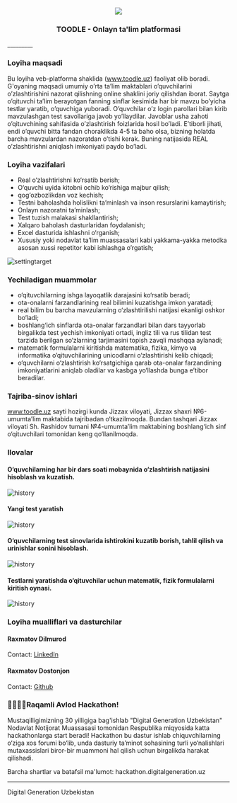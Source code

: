 <!-- PROJECT LOGO -->
<br />
<p align="center">
  <a href="https://github.com/rd20020301/toodle_dghackathon">
    <img src="https://telegra.ph/file/c91f1af087f92050fa013.png">
  </a>

  <h3 align="center">TOODLE - Onlayn ta'lim platformasi</h3>
</p>
_________

### Loyiha maqsadi

Bu loyiha veb-platforma shaklida (www.toodle.uz) faoliyat olib boradi. G'oyaning maqsadi umumiy o’rta ta’lim maktablari o’quvchilarini o’zlashtirishini nazorat qilishning online shaklini joriy qilishdan iborat. Saytga o’qituvchi  ta’lim berayotgan fanning sinflar kesimida har bir mavzu bo’yicha testlar yaratib, o’quvchiga yuboradi. O’quvchilar o’z login parollari bilan kirib mavzulashgan test savollariga javob yo’llaydilar. Javoblar usha zahoti o’qituvchining sahifasida o’zlashtirish foizlarida hosil bo’ladi. E’tiborli jihati, endi o’quvchi bitta fandan choraklikda 4-5 ta baho olsa, bizning holatda barcha mavzulardan nazoratdan o’tishi kerak. Buning natijasida REAL o’zlashtirishni aniqlash imkoniyati paydo bo’ladi.

### Loyiha vazifalari

- Real o‘zlashtirishni ko‘rsatib berish;
- O‘quvchi uyida kitobni ochib ko‘rishiga majbur qilish;
- qog‘ozbozlikdan voz kechish;
- Testni baholashda holislikni ta’minlash va inson resurslarini kamaytirish;
- Onlayn nazoratni ta’minlash;
- Test tuzish malakasi shakllantirish;
- Xalqaro baholash dasturlaridan foydalanish;
- Excel dasturida ishlashni o‘rganish;
- Xususiy yoki nodavlat ta’lim muassasalari kabi yakkama-yakka metodka asosan xussi repetitor kabi ishlashga o’rgatish;

![settingtarget](https://telegra.ph/file/6682e35e6ba308ff8cd8b.png)

### Yechiladigan muammolar

- o‘qituvchilarning ishga layoqatlik darajasini ko‘rsatib beradi;
- ota-onalarni farzandlarining real bilimini kuzatishga imkon yaratadi;
- real bilim bu barcha mavzularning o‘zlashtirilishi natijasi ekanligi oshkor bo‘ladi;
- boshlang‘ich sinflarda ota-onalar farzandlari bilan dars tayyorlab birgalikda test yechish imkoniyati ortadi, ingliz tili va rus tilidan test tarzida berilgan so‘zlarning tarjimasini topish zavqli mashqqa aylanadi;
- matematik formulalarni kiritishda matematika, fizika, kimyo va informatika o’qituvchilarining unicodlarni o‘zlashtirishi  kelib chiqadi;
- o‘quvchilarni o‘zlashtirish ko‘rsatgichiga qarab ota-onalar farzandining imkoniyatlarini aniqlab oladilar va kasbga yo‘llashda bunga e’tibor beradilar.

### Tajriba-sinov ishlari

www.toodle.uz sayti hozirgi kunda Jizzax viloyati, Jizzax shaxri №6-umumta’lim maktabida tajribadan o‘tkazilmoqda. Bundan tashqari Jizzax viloyati Sh. Rashidov tumani №4-umumta’lim maktabining boshlang‘ich sinf o‘qituvchilari tomonidan keng qo‘llanilmoqda.

### Ilovalar

#### O‘quvchilarning har bir dars soati mobaynida o‘zlashtirish natijasini hisoblash va kuzatish.

![history](https://telegra.ph/file/a1f4f62c7cf30c9f77afe.png)

#### Yangi test yaratish

![history](https://telegra.ph/file/99637cda01978a81fd732.png)

#### O‘quvchilarning test sinovlarida ishtirokini kuzatib borish, tahlil qilish va urinishlar sonini hisoblash.

![history](https://telegra.ph/file/46f073a07a88c775d880b.png)

#### Testlarni yaratishda o‘qituvchilar uchun matematik, fizik formulalarni kiritish oynasi.

![history](https://telegra.ph/file/4a88613642ab0fdd202c0.png)

### Loyiha mualliflari va dasturchilar

#### Raxmatov Dilmurod
Contact: [LinkedIn](https://www.linkedin.com/in/dilmurod-rakhmatov-ba215a174/)
#### Raxmatov Dostonjon
Contact: [Github](https://github.com/nonameclub)

### 👨‍💻👩‍💻Raqamli Avlod Hackathon!

Mustaqilligimizning 30 yilligiga bag'ishlab "Digital Generation Uzbekistan" Nodavlat Notijorat Muassasasi tomonidan Respublika miqyosida katta hackathonlarga start beradi! Hackathon bu dastur ishlab chiquvchilarning o‘ziga xos forumi bo‘lib, unda dasturiy taʼminot sohasining turli yo‘nalishlari mutaxassislari biror-bir muammoni hal qilish uchun birgalikda harakat qilishadi.

Barcha shartlar va batafsil ma'lumot: hackathon.digitalgeneration.uz
_________
Digital Generation Uzbekistan


